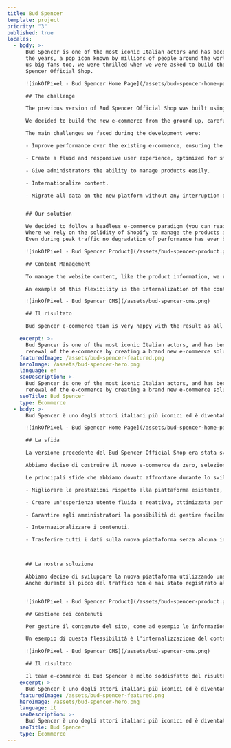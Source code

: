 ```yaml
---
title: Bud Spencer
template: project
priority: "3"
published: true
locales:
  - body: >-
      Bud Spencer is one of the most iconic Italian actors and has become, over
      the years, a pop icon known by millions of people around the world. Being
      us big fans too, we were thrilled when we were asked to build the new Bud
      Spencer Official Shop.

      ![inkOfPixel - Bud Spencer Home Page](/assets/bud-spencer-home-page.png)

      ## The challenge

      The previous version of Bud Spencer Official Shop was built using Prestashop, but the overall experience did not feel modern and wasn’t satisfactory. A lot of problems, particularly slow performance and the complexity required to make changes, convinced the client to invest in a brand new solution that could improve both the user experience and at the same time reduce the administration fatigue.

      We decided to build the new e-commerce from the ground up, carefully selecting all the components and technologies that best fits the project requirements.

      The main challenges we faced during the development were:

      - Improve performance over the existing e-commerce, ensuring the scalability needed to support traffic peaks during promotions and events.

      - Create a fluid and responsive user experience, optimized for smartphone, without giving up on any desktop features.

      - Give administrators the ability to manage products easily.

      - Internationalize content.

      - Migrate all data on the new platform without any interruption of services.


      ## Our solution

      We decided to follow a headless e-commerce paradigm (you can read more in detail [here](/blog/headless-commerce-is-the-future-of-e-commerce)).
      Where we rely on the solidity of Shopify to manage the products and orders, while delegating the presentation layer to a separate custom built frontend. This allowed us to create a highly optimized solution with an extremely fluid and rich user experience.
      Even during peak traffic no degradation of performance has ever been recorded.

      ![inkOfPixel - Bud Spencer Product](/assets/bud-spencer-product.png)

      ## Content Management

      To manage the website content, like the product information, we relied on a CMS. With this approach the administrators are able to independently add, remove or modify all the contents of the e-commerce in total autonomy.

      An example of this flexibility is the internalization of the content managed entirely through the CMS, giving the possibility to independently modify the translations of all the contents. Right now the e-commerce is translated in Italian, English and German.

      ![inkOfPixel - Bud Spencer CMS](/assets/bud-spencer-cms.png)

      ## Il risultato

      Bud spencer e-commerce team is very happy with the result as all requirements have been met and we have created an extremely innovative, flexible and performing platform. We recommend that you see for yourself at [bud spencer official shop](https://shop.budspencerofficial.com) !

    excerpt: >-
      Bud Spencer is one of the most iconic Italian actors, and has become, over the years, a pop icon known by millions of people around the world. We dealt with the
      renewal of the e-commerce by creating a brand new e-commerce solution.
    featuredImage: /assets/bud-spencer-featured.png
    heroImage: /assets/bud-spencer-hero.png
    language: en
    seoDescription: >-
      Bud Spencer is one of the most iconic Italian actors, and has become, over the years, a pop icon known by millions of people around the world. We dealt with the
      renewal of the e-commerce by creating a brand new e-commerce solution.
    seoTitle: Bud Spencer
    type: Ecommerce
  - body: >-
      Bud Spencer è uno degli attori italiani più iconici ed è diventato, nel corso degli anni, un'icona pop riconosciuta da milioni di persone in tutto il mondo. Essendo anche noi dei suoi grandi fan, siamo rimasti entusiasti quando ci è stato chiesto di sviluppare il nuovo e-commerce ufficiale di Bud Spencer.

      ![inkOfPixel - Bud Spencer Home Page](/assets/bud-spencer-home-page.png)

      ## La sfida

      La versione precedente del Bud Spencer Official Shop era stata sviluppata utilizzando Prestashop, ma l'esperienza complessiva non è risultava moderna e soddisfacente. Numerosi problemi, in particolare la lentezza generale dell’ e-commerce e la complessità necessaria per apportare modifiche, hanno convinto il cliente a investire in una soluzione nuova con l’obiettivo di migliorare l'esperienza dell'utente e allo stesso tempo ridurre le difficoltà di amministrazione.

      Abbiamo deciso di costruire il nuovo e-commerce da zero, selezionando con cura tutti i componenti e le tecnologie che meglio si sono adattate alle esigenze del progetto.

      Le principali sfide che abbiamo dovuto affrontare durante lo sviluppo sono state:

      - Migliorare le prestazioni rispetto alla piattaforma esistente, garantendo la scalabilità necessaria per supportare i picchi di traffico durante promozioni ed eventi.

      - Creare un'esperienza utente fluida e reattiva, ottimizzata per smartphone, senza rinunciare a nessuna funzionalità del desktop.

      - Garantire agli amministratori la possibilità di gestire facilmente i prodotti.

      - Internazionalizzare i contenuti.

      - Trasferire tutti i dati sulla nuova piattaforma senza alcuna interruzione dei servizi.



      ## La nostra soluzione

      Abbiamo deciso di sviluppare la nuova piattaforma utilizzando una soluzione basata su headless commerce (puoi leggere più in dettaglio qui). Nel quale facciamo affidamento sulla solidità di Shopify per gestire i prodotti e gli ordini, delegando la presentazione a un frontend separato e personalizzato. Questo ci ha permesso di creare una soluzione altamente ottimizzata con un'esperienza utente estremamente fluida e ricca.
      Anche durante il picco del traffico non è mai stato registrato alcun degrado delle prestazioni.


      ![inkOfPixel - Bud Spencer Product](/assets/bud-spencer-product.png)

      ## Gestione dei contenuti

      Per gestire il contenuto del sito, come ad esempio le informazioni prodotto, abbiamo fatto affidamento su un CMS. Con questo approccio gli amministratori sono in grado di aggiungere, rimuovere o modificare autonomamente tutti i contenuti del’ e-commerce in totale autonomia.

      Un esempio di questa flessibilità è l'internalizzazione del contenuto gestito interamente attraverso il CMS, dando la possibilità di modificare in modo indipendente le traduzioni di tutti i contenuti. In questo momento l'e-commerce è tradotto in italiano, inglese e tedesco.

      ![inkOfPixel - Bud Spencer CMS](/assets/bud-spencer-cms.png)

      ## Il risultato

      Il team e-commerce di Bud Spencer è molto soddisfatto del risultato in quanto tutti i requisiti sono stati soddisfatti e abbiamo creato una piattaforma estremamente innovativa, flessibile e performante. Ti consigliamo di vedere di persona su [bud spencer official shop](https://shop.budspencerofficial.com) !
    excerpt: >-
      Bud Spencer è uno degli attori italiani più iconici ed è diventato, nel corso degli anni, un'icona pop riconosciuta da milioni di persone in tutto il mondo. Abbiamo sviluppato un nuovo e-commerce in linea con il loro brand.
    featuredImage: /assets/bud-spencer-featured.png
    heroImage: /assets/bud-spencer-hero.png
    language: it
    seoDescription: >-
      Bud Spencer è uno degli attori italiani più iconici ed è diventato, nel corso degli anni, un'icona pop riconosciuta da milioni di persone in tutto il mondo. Abbiamo sviluppato un nuovo e-commerce in linea con il loro brand.
    seoTitle: Bud Spencer
    type: Ecommerce
---
```

